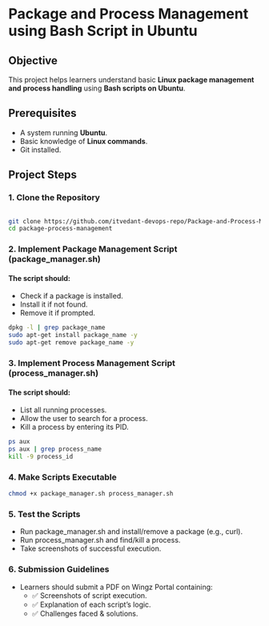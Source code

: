 # Package and Process Management using Bash Script in Ubuntu

## **Objective**
This project helps learners understand basic **Linux package management and process handling** using **Bash scripts on Ubuntu**.

## **Prerequisites**
- A system running **Ubuntu**.
- Basic knowledge of **Linux commands**.
- Git installed.

## **Project Steps**

### **1. Clone the Repository**
```sh

git clone https://github.com/itvedant-devops-repo/Package-and-Process-Management-using-Bash-Script-in-Ubuntu.git
cd package-process-management
```

### **2. Implement Package Management Script (package_manager.sh)**

#### **The script should:**
- Check if a package is installed.
- Install it if not found.
- Remove it if prompted.

```sh
dpkg -l | grep package_name
sudo apt-get install package_name -y
sudo apt-get remove package_name -y
```

### **3. Implement Process Management Script (process_manager.sh)**
#### **The script should:**
- List all running processes.
- Allow the user to search for a process.
- Kill a process by entering its PID.

```sh
ps aux
ps aux | grep process_name
kill -9 process_id
```

### **4. Make Scripts Executable**

```sh
chmod +x package_manager.sh process_manager.sh

```

### **5. Test the Scripts**

- Run package_manager.sh and install/remove a package (e.g., curl).
- Run process_manager.sh and find/kill a process.
- Take screenshots of successful execution.

### **6. Submission Guidelines**
- Learners should submit a PDF on Wingz Portal containing: 
  - ✅ Screenshots of script execution.
  - ✅ Explanation of each script’s logic.
  - ✅ Challenges faced & solutions.
